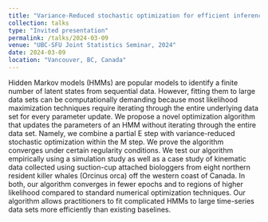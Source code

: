```yaml
---
title: "Variance-Reduced stochastic optimization for efficient inference of hidden Markov models"
collection: talks
type: "Invited presentation"
permalink: /talks/2024-03-09
venue: "UBC-SFU Joint Statistics Seminar, 2024"
date: 2024-03-09
location: "Vancouver, BC, Canada"
---
```


Hidden Markov models (HMMs) are popular models to identify a finite number of latent states from sequential data. However, fitting them to large data sets can be computationally demanding because most likelihood maximization techniques require iterating through the entire underlying data set for every parameter update. We propose a novel optimization algorithm that updates the parameters of an HMM without iterating through the entire data set. Namely, we combine a partial E step with variance-reduced stochastic optimization within the M step. We prove the algorithm converges under certain regularity conditions. We test our algorithm empirically using a simulation study as well as a case study of kinematic data collected using suction-cup attached biologgers from eight northern resident killer whales (Orcinus orca) off the western coast of Canada. In both, our algorithm converges in fewer epochs and to regions of higher likelihood compared to standard numerical optimization techniques. Our algorithm allows practitioners to fit complicated HMMs to large time-series data sets more efficiently than existing baselines.
